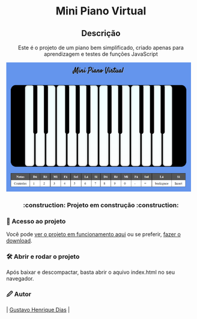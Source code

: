 <h1 align="center"> Mini Piano Virtual </h1>
<h2 align="center"> Descrição </h2>
<p align="center">Este é o projeto de um piano bem simplificado, criado apenas para aprendizagem e testes de funções JavaScript</p>


![Imagem de um piano virtual](https://github.com/GHenrk/mini-piano-virtual/blob/master/imagens/imagemReadme.png?raw=true)

<h3 align="center"> 
    :construction:  Projeto em construção  :construction:
</h3>

### 📁 Acesso ao projeto

Você pode [ver o projeto em funcionamento aqui](https://mini-piano-virtual.vercel.app/) ou se preferir, [fazer o download](https://github.com/GHenrk/mini-piano-virtual/archive/refs/tags/v0.1.0.zip). 

### 🛠️ Abrir e rodar o projeto

Após baixar e descompactar, basta abrir o aquivo index.html no seu navegador.


###  🖉 Autor

| [Gustavo Henrique Dias](https://github.com/GHenrk) | 
